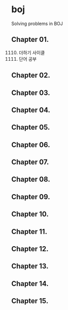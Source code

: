 # boj
Solving problems in BOJ

## Chapter 01.

1110. 더하기 사이클
1157. 단어 공부

## Chapter 02. 

## Chapter 03.

## Chapter 04.

## Chapter 05.

## Chapter 06.

## Chapter 07.

## Chapter 08.

## Chapter 09.

## Chapter 10.

## Chapter 11.

## Chapter 12.

## Chapter 13.

## Chapter 14.

## Chapter 15.
